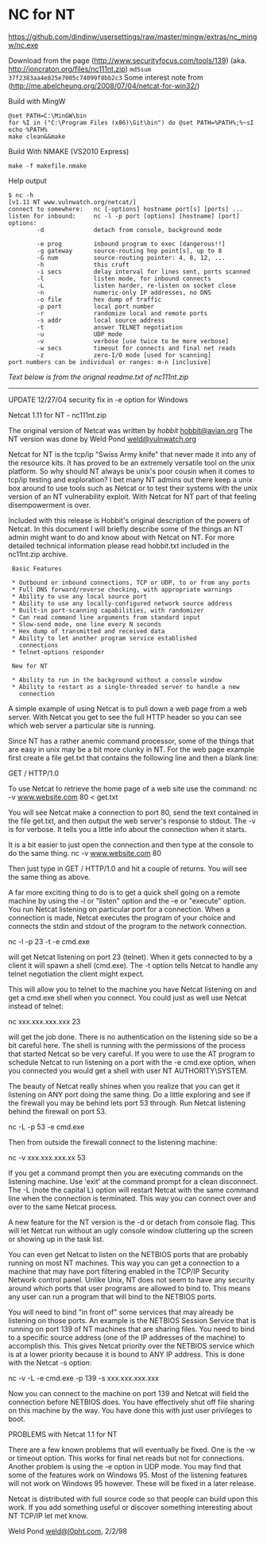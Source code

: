 NC for NT
=========

https://github.com/dindinw/usersettings/raw/master/mingw/extras/nc_mingw/nc.exe

Download from the page (http://www.securityfocus.com/tools/139) 
(aka. http://joncraton.org/files/nc111nt.zip)
`md5sum 37f2383aa4e825e7005c74099f8bb2c3`
Some interest note from (http://me.abelcheung.org/2008/07/04/netcat-for-win32/)


Build with MingW
```
@set PATH=C:\MinGW\bin
for %I in ("C:\Program Files (x86)\Git\bin") do @set PATH=%PATH%;%~sI
echo %PATH%
make clean&&make
```

Build With NMAKE (VS2010 Express)
```
make -f makefile.nmake
```
Help output
```
$ nc -h
[v1.11 NT www.vulnwatch.org/netcat/]
connect to somewhere:   nc [-options] hostname port[s] [ports] ...
listen for inbound:     nc -l -p port [options] [hostname] [port]
options:
        -d              detach from console, background mode

        -e prog         inbound program to exec [dangerous!!]
        -g gateway      source-routing hop point[s], up to 8
        -G num          source-routing pointer: 4, 8, 12, ...
        -h              this cruft
        -i secs         delay interval for lines sent, ports scanned
        -l              listen mode, for inbound connects
        -L              listen harder, re-listen on socket close
        -n              numeric-only IP addresses, no DNS
        -o file         hex dump of traffic
        -p port         local port number
        -r              randomize local and remote ports
        -s addr         local source address
        -t              answer TELNET negotiation
        -u              UDP mode
        -v              verbose [use twice to be more verbose]
        -w secs         timeout for connects and final net reads
        -z              zero-I/O mode [used for scanning]
port numbers can be individual or ranges: m-n [inclusive]
```

_Text below is from the orignal readme.txt of nc111nt.zip_

--------------------------------------------------------------------------------

UPDATE 12/27/04 security fix in -e option for Windows

Netcat 1.11 for NT - nc111nt.zip

The original version of Netcat was written by *hobbit* <hobbit@avian.org>
The NT version was done by Weld Pond <weld@vulnwatch.org>

Netcat for NT is the tcp/ip "Swiss Army knife" that never made it into any 
of the resource kits.  It has proved to be an extremely versatile tool on 
the unix platform. So why should NT always be unix's poor cousin when it 
comes to tcp/ip testing and exploration?  I bet many NT admins out there
keep a unix box around to use tools such as Netcat or to test their systems
with the unix version of an NT vulnerability exploit.  With Netcat for NT
part of that feeling disempowerment is over.

Included with this release is Hobbit's original description of the powers 
of Netcat.  In this document I will briefly describe some of the things an
NT admin might want to do and know about with Netcat on NT.  For more
detailed technical information please read hobbit.txt included in the
nc11nt.zip archive.

     Basic Features

     * Outbound or inbound connections, TCP or UDP, to or from any ports
     * Full DNS forward/reverse checking, with appropriate warnings
     * Ability to use any local source port
     * Ability to use any locally-configured network source address
     * Built-in port-scanning capabilities, with randomizer
     * Can read command line arguments from standard input
     * Slow-send mode, one line every N seconds
     * Hex dump of transmitted and received data
     * Ability to let another program service established
       connections
     * Telnet-options responder

     New for NT

     * Ability to run in the background without a console window
     * Ability to restart as a single-threaded server to handle a new
       connection


A simple example of using Netcat is to pull down a web page from a web
server.  With Netcat you get to see the full HTTP header so you can see
which web server a particular site is running.

Since NT has a rather anemic command processor, some of the things that are
easy in unix may be a bit more clunky in NT. For the web page example first
create a file get.txt that contains the following line and then a blank
line:

GET / HTTP/1.0

To use Netcat to retrieve the home page of a web site use the command:
nc -v www.website.com 80 < get.txt

You will see Netcat make a connection to port 80, send the text contained
in the file get.txt, and then output the web server's response to stdout.
The -v is for verbose.  It tells you a little info about the connection
when it starts.

It is a bit easier to just open the connection and then type at the console
to do the same thing. 
nc -v www.website.com 80

Then just type in GET / HTTP/1.0 and hit a couple of returns.  You will 
see the same thing as above.

A far more exciting thing to do is to get a quick shell going on a remote
machine by using the -l or "listen" option and the -e or "execute"
option.  You run Netcat listening on particular port for a connection.
When a connection is made, Netcat executes the program of your choice
and connects the stdin and stdout of the program to the network connection.

nc -l -p 23 -t -e cmd.exe

will get Netcat listening on port 23 (telnet).  When it gets connected to
by a client it will spawn a shell (cmd.exe).  The -t option tells Netcat
to handle any telnet negotiation the client might expect.

This will allow you to telnet to the machine you have Netcat listening on
and get a cmd.exe shell when you connect.  You could just as well use 
Netcat instead of telnet:

nc xxx.xxx.xxx.xxx 23

will get the job done.  There is no authentication on the listening side
so be a bit careful here.  The shell is running with the permissions of the
process that started Netcat so be very careful.  If you were to use the
AT program to schedule Netcat to run listening on a port with the 
-e cmd.exe option, when you connected you would get a shell with user
NT AUTHORITY\SYSTEM.

The beauty of Netcat really shines when you realize that you can get it
listening on ANY port doing the same thing.  Do a little exploring and
see if the firewall you may be behind lets port 53 through.  Run Netcat
listening behind the firewall on port 53.  

nc -L -p 53 -e cmd.exe

Then from outside the firewall connect to the listening machine:

nc -v xxx.xxx.xxx.xx 53

If you get a command prompt then you are executing commands on the
listening machine.  Use 'exit' at the command prompt for a clean
disconnect. The -L (note the capital L) option will restart Netcat with
the same command line when the connection is terminated.  This way you can
connect over and over to the same Netcat process.

A new feature for the NT version is the -d or detach from console flag.
This will let Netcat run without an ugly console window cluttering up the
screen or showing up in the task list.

You can even get Netcat to listen on the NETBIOS ports that are probably
running on most NT machines.  This way you can get a connection to a
machine that may have port filtering enabled in the TCP/IP Security Network
control panel.  Unlike Unix, NT does not seem to have any security around
which ports that user programs are allowed to bind to.  This means any
user can run a program that will bind to the NETBIOS ports.

You will need to bind "in front of" some services that may already be
listening on those ports.  An example is the NETBIOS Session Service that
is running on port 139 of NT machines that are sharing files.  You need
to bind to a specific source address (one of the IP addresses of the 
machine) to accomplish this.  This gives Netcat priority over the NETBIOS
service which is at a lower priority because it is bound to ANY IP address.
This is done with the Netcat -s option:

nc -v -L -e cmd.exe -p 139 -s xxx.xxx.xxx.xxx

Now you can connect to the machine on port 139 and Netcat will field
the connection before NETBIOS does.  You have effectively shut off
file sharing on this machine by the way.  You have done this with just
user privileges to boot.

PROBLEMS with Netcat 1.1 for NT

There are a few known problems that will eventually be fixed.  One is
the -w or timeout option.  This works for final net reads but not
for connections.  Another problem is using the -e option in UDP mode.
You may find that some of the features work on Windows 95.  Most
of the listening features will not work on Windows 95 however.   These will
be fixed in a later release.

Netcat is distributed with full source code so that people can build
upon this work.  If you add something useful or discover something 
interesting about NT TCP/IP let met know.

Weld Pond <weld@l0pht.com>, 2/2/98




